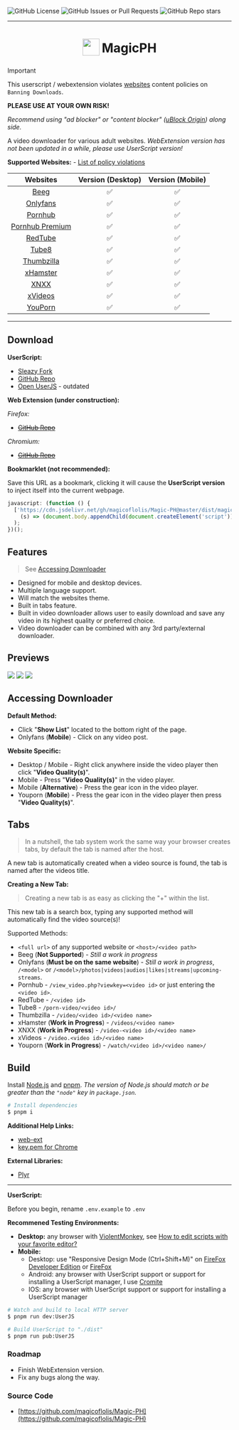 ![GitHub License](https://img.shields.io/github/license/magicoflolis/Magic-PH?style=flat-square)
![GitHub Issues or Pull Requests](https://img.shields.io/github/issues/magicoflolis/Magic-PH?style=flat-square)
![GitHub Repo stars](https://img.shields.io/github/stars/magicoflolis/Magic-PH?style=flat-square)

---

<h1 align="center">
<sub>
<img src="https://raw.githubusercontent.com/magicoflolis/Magic-PH/refs/heads/master/assets/magicph_logo.png" height="38" width="38">
</sub>
MagicPH
</h1>

> [!IMPORTANT]
> This userscript / webextension violates [websites](https://github.com/magicoflolis/Magic-PH/blob/master/pages.md) content policies on `Banning Downloads`.
>
> **PLEASE USE AT YOUR OWN RISK!**

_Recommend using "ad blocker" or "content blocker" ([uBlock Origin](https://github.com/gorhill/uBlock#readme)) along side._

A video downloader for various adult websites. _WebExtension version has not been updated in a while, please use UserScript version!_

**Supported Websites:** - [List of policy violations](https://github.com/magicoflolis/Magic-PH/blob/master/pages.md)

|                     Websites                      | Version (Desktop) | Version (Mobile) |
| :-----------------------------------------------: | :---------------: | :--------------: |
|             [Beeg](https://beeg.com)              |        ✅         |        ✅        |
|         [Onlyfans](https://onlyfans.com)          |        ✅         |        ✅        |
|        [Pornhub](https://www.pornhub.com)         |        ✅         |        ✅        |
| [Pornhub Premium](https://www.pornhubpremium.com) |        ✅         |        ✅        |
|        [RedTube](https://www.redtube.com)         |        ✅         |        ✅        |
|          [Tube8](https://www.tube8.com)           |        ✅         |        ✅        |
|     [Thumbzilla](https://www.thumbzilla.com)      |        ✅         |        ✅        |
|         [xHamster](https://xhamster.com)          |        ✅         |        ✅        |
|           [XNXX](https://www.xnxx.com)            |        ✅         |        ✅        |
|        [xVideos](https://www.xvideos.com)         |        ✅         |        ✅        |
|        [YouPorn](https://www.youporn.com)         |        ✅         |        ✅        |

---

## **Download**

**UserScript:**

- [Sleazy Fork](https://sleazyfork.org/scripts/492700)
- [GitHub Repo](https://github.com/magicoflolis/Magic-PH/raw/master/dist/magicph.user.js)
- [Open UserJS](https://openuserjs.org/scripts/Magic/MagicPH) - outdated

**Web Extension (under construction):**

_Firefox:_

- ~~[GitHub Repo](https://github.com/magicoflolis/Magic-PH/releases)~~

_Chromium:_

- ~~[GitHub Repo](https://github.com/magicoflolis/Magic-PH/releases)~~

**Bookmarklet (not recommended):**

Save this URL as a bookmark, clicking it will cause the **UserScript version** to inject itself into the current webpage.

```js
javascript: (function () {
  ['https://cdn.jsdelivr.net/gh/magicoflolis/Magic-PH@master/dist/magicph.user.js'].map(
    (s) => (document.body.appendChild(document.createElement('script')).src = s)
  );
})();
```

## Features

> See [Accessing Downloader](#accessing-downloader)

- Designed for mobile and desktop devices.
- Multiple language support.
- Will match the websites theme.
- Built in tabs feature.
- Built in video downloader allows user to easily download and save any video in its highest quality or preferred choice.
- Video downloader can be combined with any 3rd party/external downloader.

## Previews

<p>
  <img src="https://raw.githubusercontent.com/magicoflolis/Magic-PH/master/assets/userjs.PNG">
  <img src="https://raw.githubusercontent.com/magicoflolis/Magic-PH/master/assets/userjs1.PNG">
  <img src="https://raw.githubusercontent.com/magicoflolis/Magic-PH/master/assets/userjs2.PNG">
</p>

## Accessing Downloader

**Default Method:**

- Click "**Show List**" located to the bottom right of the page.
- Onlyfans (**Mobile**) - Click on any video post.

**Website Specific:**

- Desktop / Mobile - Right click anywhere inside the video player then click "**Video Quality(s)**".
- Mobile - Press "**Video Quality(s)**" in the video player.
- Mobile (**Alternative**) - Press the gear icon in the video player.
- Youporn (**Mobile**) - Press the gear icon in the video player then press "**Video Quality(s)**".

## Tabs

> In a nutshell, the tab system work the same way your browser creates tabs, by default the tab is named after the host.

A new tab is automatically created when a video source is found, the tab is named after the videos title.

**Creating a New Tab:**

> Creating a new tab is as easy as clicking the "+" within the list.

This new tab is a search box, typing any supported method will automatically find the video source(s)!

Supported Methods:

- `<full url>` of any supported website or `<host>/<video path>`
- Beeg (**Not Supported**) - _Still a work in progress_
- Onlyfans (**Must be on the same website**) - _Still a work in progress_, `/<model>` or `/<model>/photos|videos|audios|likes|streams|upcoming-streams`.
- Pornhub - `/view_video.php?viewkey=<video id>` or just entering the `<video id>`.
- RedTube - `/<video id>`
- Tube8 - `/porn-video/<video id>/`
- Thumbzilla - `/video/<video id>/<video name>`
- xHamster (**Work in Progress**) - `/videos/<video name>`
- XNXX (**Work in Progress**) - `/video-<video id>/<video name>`
- xVideos - `/video.<video id>/<video name>`
- Youporn (**Work in Progress**) - `/watch/<video id>/<video name>/`

## Build

Install [Node.js](https://nodejs.org/) and [pnpm](https://pnpm.io/). _The version of Node.js should match or be greater than the `"node"` key in `package.json`._

```sh
# Install dependencies
$ pnpm i
```

**Additional Help Links:**

- [web-ext](https://extensionworkshop.com/documentation/develop/getting-started-with-web-ext/)
- [key.pem for Chrome](https://stackoverflow.com/a/46739698/9872174)

**External Libraries:**

- [Plyr](https://github.com/sampotts/plyr)

---

**UserScript:**

Before you begin, rename `.env.example` to `.env`

**Recommened Testing Environments:**

- **Desktop:** any browser with [ViolentMonkey](https://violentmonkey.github.io/), see [How to edit scripts with your favorite editor?](https://violentmonkey.github.io/posts/how-to-edit-scripts-with-your-favorite-editor/)
- **Mobile:**
  - Desktop: use "Responsive Design Mode (Ctrl+Shift+M)" on [FireFox Developer Edition](https://www.mozilla.org/firefox/developer/) or [FireFox](https://www.mozilla.org/firefox/)
  - Android: any browser with UserScript support or support for installing a UserScript manager, I use [Cromite](https://github.com/uazo/cromite)
  - IOS: any browser with UserScript support or support for installing a UserScript manager

```sh
# Watch and build to local HTTP server
$ pnpm run dev:UserJS

# Build UserScript to "./dist"
$ pnpm run pub:UserJS
```

### Roadmap

- Finish WebExtension version.
- Fix any bugs along the way.

### Source Code

- [https://github.com/magicoflolis/Magic-PH](https://github.com/magicoflolis/Magic-PH)
